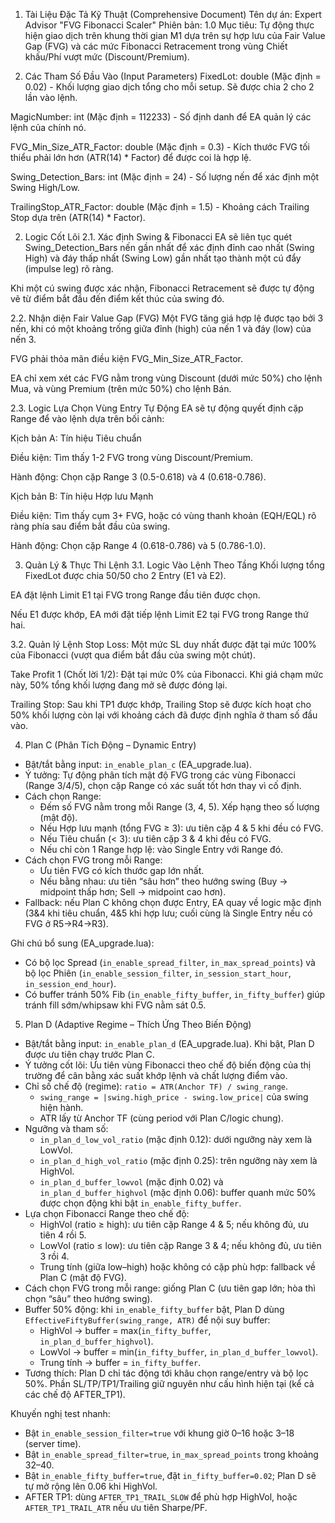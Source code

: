 1. Tài Liệu Đặc Tả Kỹ Thuật (Comprehensive Document)
Tên dự án: Expert Advisor "FVG Fibonacci Scaler"
Phiên bản: 1.0
Mục tiêu: Tự động thực hiện giao dịch trên khung thời gian M1 dựa trên sự hợp lưu của Fair Value Gap (FVG) và các mức Fibonacci Retracement trong vùng Chiết khấu/Phí vượt mức (Discount/Premium).

1. Các Tham Số Đầu Vào (Input Parameters)
FixedLot: double (Mặc định = 0.02) - Khối lượng giao dịch tổng cho mỗi setup. Sẽ được chia 2 cho 2 lần vào lệnh.

MagicNumber: int (Mặc định = 112233) - Số định danh để EA quản lý các lệnh của chính nó.

FVG_Min_Size_ATR_Factor: double (Mặc định = 0.3) - Kích thước FVG tối thiểu phải lớn hơn (ATR(14) * Factor) để được coi là hợp lệ.

Swing_Detection_Bars: int (Mặc định = 24) - Số lượng nến để xác định một Swing High/Low.

TrailingStop_ATR_Factor: double (Mặc định = 1.5) - Khoảng cách Trailing Stop dựa trên (ATR(14) * Factor).

2. Logic Cốt Lõi
2.1. Xác định Swing & Fibonacci
EA sẽ liên tục quét Swing_Detection_Bars nến gần nhất để xác định đỉnh cao nhất (Swing High) và đáy thấp nhất (Swing Low) gần nhất tạo thành một cú đẩy (impulse leg) rõ ràng.

Khi một cú swing được xác nhận, Fibonacci Retracement sẽ được tự động vẽ từ điểm bắt đầu đến điểm kết thúc của swing đó.

2.2. Nhận diện Fair Value Gap (FVG)
Một FVG tăng giá hợp lệ được tạo bởi 3 nến, khi có một khoảng trống giữa đỉnh (high) của nến 1 và đáy (low) của nến 3.

FVG phải thỏa mãn điều kiện FVG_Min_Size_ATR_Factor.

EA chỉ xem xét các FVG nằm trong vùng Discount (dưới mức 50%) cho lệnh Mua, và vùng Premium (trên mức 50%) cho lệnh Bán.

2.3. Logic Lựa Chọn Vùng Entry Tự Động
EA sẽ tự động quyết định cặp Range để vào lệnh dựa trên bối cảnh:

Kịch bản A: Tín hiệu Tiêu chuẩn

Điều kiện: Tìm thấy 1-2 FVG trong vùng Discount/Premium.

Hành động: Chọn cặp Range 3 (0.5-0.618) và 4 (0.618-0.786).

Kịch bản B: Tín hiệu Hợp lưu Mạnh

Điều kiện: Tìm thấy cụm 3+ FVG, hoặc có vùng thanh khoản (EQH/EQL) rõ ràng phía sau điểm bắt đầu của swing.

Hành động: Chọn cặp Range 4 (0.618-0.786) và 5 (0.786-1.0).

3. Quản Lý & Thực Thi Lệnh
3.1. Logic Vào Lệnh Theo Tầng
Khối lượng tổng FixedLot được chia 50/50 cho 2 Entry (E1 và E2).

EA đặt lệnh Limit E1 tại FVG trong Range đầu tiên được chọn.

Nếu E1 được khớp, EA mới đặt tiếp lệnh Limit E2 tại FVG trong Range thứ hai.

3.2. Quản lý Lệnh
Stop Loss: Một mức SL duy nhất được đặt tại mức 100% của Fibonacci (vượt qua điểm bắt đầu của swing một chút).

Take Profit 1 (Chốt lời 1/2): Đặt tại mức 0% của Fibonacci. Khi giá chạm mức này, 50% tổng khối lượng đang mở sẽ được đóng lại.

Trailing Stop: Sau khi TP1 được khớp, Trailing Stop sẽ được kích hoạt cho 50% khối lượng còn lại với khoảng cách đã được định nghĩa ở tham số đầu vào.

4. Plan C (Phân Tích Động – Dynamic Entry)
- Bật/tắt bằng input: `in_enable_plan_c` (EA_upgrade.lua).
- Ý tưởng: Tự động phân tích mật độ FVG trong các vùng Fibonacci (Range 3/4/5), chọn cặp Range có xác suất tốt hơn thay vì cố định.
- Cách chọn Range:
  - Đếm số FVG nằm trong mỗi Range (3, 4, 5). Xếp hạng theo số lượng (mật độ).
  - Nếu Hợp lưu mạnh (tổng FVG ≥ 3): ưu tiên cặp 4 & 5 khi đều có FVG.
  - Nếu Tiêu chuẩn (< 3): ưu tiên cặp 3 & 4 khi đều có FVG.
  - Nếu chỉ còn 1 Range hợp lệ: vào Single Entry với Range đó.
- Cách chọn FVG trong mỗi Range:
  - Ưu tiên FVG có kích thước gap lớn nhất.
  - Nếu bằng nhau: ưu tiên “sâu hơn” theo hướng swing (Buy → midpoint thấp hơn; Sell → midpoint cao hơn).
- Fallback: nếu Plan C không chọn được Entry, EA quay về logic mặc định (3&4 khi tiêu chuẩn, 4&5 khi hợp lưu; cuối cùng là Single Entry nếu có FVG ở R5→R4→R3).

Ghi chú bổ sung (EA_upgrade.lua):
- Có bộ lọc Spread (`in_enable_spread_filter`, `in_max_spread_points`) và bộ lọc Phiên (`in_enable_session_filter`, `in_session_start_hour`, `in_session_end_hour`).
- Có buffer tránh 50% Fib (`in_enable_fifty_buffer`, `in_fifty_buffer`) giúp tránh fill sớm/whipsaw khi FVG nằm sát 0.5.

5. Plan D (Adaptive Regime – Thích Ứng Theo Biến Động)
- Bật/tắt bằng input: `in_enable_plan_d` (EA_upgrade.lua). Khi bật, Plan D được ưu tiên chạy trước Plan C.
- Ý tưởng cốt lõi: Ưu tiên vùng Fibonacci theo chế độ biến động của thị trường để cân bằng xác suất khớp lệnh và chất lượng điểm vào.
- Chỉ số chế độ (regime): `ratio = ATR(Anchor TF) / swing_range`.
  - `swing_range = |swing.high_price - swing.low_price|` của swing hiện hành.
  - ATR lấy từ Anchor TF (cùng period với Plan C/logic chung).
- Ngưỡng và tham số:
  - `in_plan_d_low_vol_ratio` (mặc định 0.12): dưới ngưỡng này xem là LowVol.
  - `in_plan_d_high_vol_ratio` (mặc định 0.25): trên ngưỡng này xem là HighVol.
  - `in_plan_d_buffer_lowvol` (mặc định 0.02) và `in_plan_d_buffer_highvol` (mặc định 0.06): buffer quanh mức 50% được chọn động khi bật `in_enable_fifty_buffer`.
- Lựa chọn Fibonacci Range theo chế độ:
  - HighVol (ratio ≥ high): ưu tiên cặp Range 4 & 5; nếu không đủ, ưu tiên 4 rồi 5.
  - LowVol (ratio ≤ low): ưu tiên cặp Range 3 & 4; nếu không đủ, ưu tiên 3 rồi 4.
  - Trung tính (giữa low–high) hoặc không có cặp phù hợp: fallback về Plan C (mật độ FVG).
- Cách chọn FVG trong mỗi range: giống Plan C (ưu tiên gap lớn; hòa thì chọn “sâu” theo hướng swing).
- Buffer 50% động: khi `in_enable_fifty_buffer` bật, Plan D dùng `EffectiveFiftyBuffer(swing_range, ATR)` để nội suy buffer:
  - HighVol → buffer = max(`in_fifty_buffer`, `in_plan_d_buffer_highvol`).
  - LowVol → buffer = min(`in_fifty_buffer`, `in_plan_d_buffer_lowvol`).
  - Trung tính → buffer = `in_fifty_buffer`.
- Tương thích: Plan D chỉ tác động tới khâu chọn range/entry và bộ lọc 50%. Phần SL/TP/TP1/Trailing giữ nguyên như cấu hình hiện tại (kể cả các chế độ AFTER_TP1).

Khuyến nghị test nhanh:
- Bật `in_enable_session_filter=true` với khung giờ 0–16 hoặc 3–18 (server time).
- Bật `in_enable_spread_filter=true`, `in_max_spread_points` trong khoảng 32–40.
- Bật `in_enable_fifty_buffer=true`, đặt `in_fifty_buffer=0.02`; Plan D sẽ tự mở rộng lên 0.06 khi HighVol.
- AFTER TP1: dùng `AFTER_TP1_TRAIL_SLOW` để phù hợp HighVol, hoặc `AFTER_TP1_TRAIL_ATR` nếu ưu tiên Sharpe/PF.
